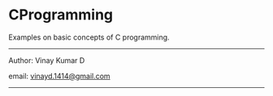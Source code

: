 # CProgramming
Examples on basic concepts of C programming.




------------------------------------------------------------------------------------------------------------------------------
Author: Vinay Kumar D

email: vinayd.1414@gmail.com

------------------------------------------------------------------------------------------------------------------------------
